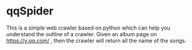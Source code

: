 # qqSpider
This is a simple web crawler based on python which can help you understand the outline of a crawler.
Given an album page on https://y.qq.com/ , then the crawler will return all the name of the songs.  
